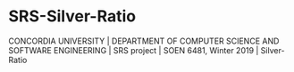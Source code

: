 # SRS-Silver-Ratio
CONCORDIA UNIVERSITY | DEPARTMENT OF COMPUTER SCIENCE AND SOFTWARE ENGINEERING | SRS project | SOEN 6481, Winter 2019 | Silver-Ratio

